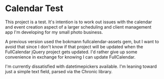 # Calendar Test

This project is a test. It's intention is to work out issues with the calendar and event creation aspect of a larger scheduling and client management app I'm developing for my small photo business.

A previous version used the bokmann fullcalendar-assets gem, but I want to avoid that since I don't know if that project will be updated when the FullCalendar jQuery project gets updated. I'd rather give up some convenience in exchange for knowing I can update FullCalendar.

I'm currently dissatisfied with datetimepickers available. I'm leaning toward just a simple text field, parsed via the Chronic library.